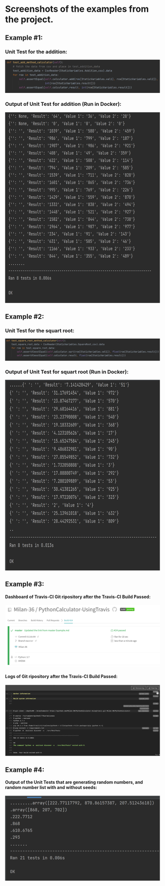 # Screenshots of the examples from the project.
## Example #1:
### Unit Test for the addition:
<img src="https://github.com/Milan-36/PythonCalculator-UsingTravis/blob/master/src/Screenshot/Add_method.png">

### Output of Unit Test for addition (Run in Docker):
<img src="https://github.com/Milan-36/PythonCalculator-UsingTravis/blob/master/src/Screenshot/Add_output.png" width="740" height="620">


## Example #2:
### Unit Test for the squart root:
<img src="https://github.com/Milan-36/PythonCalculator-UsingTravis/blob/master/src/Screenshot/sqrt_method.png">

### Output of Unit Test for squart root (Run in Docker):
<img src="https://github.com/Milan-36/PythonCalculator-UsingTravis/blob/master/src/Screenshot/sqrt_output.png" width="740" height="620">


## Example #3:
#### Dashboard of Travis-CI Git ripository after the Travis-CI Build Passed:
<img src="https://github.com/Milan-36/PythonCalculator-UsingTravis/blob/master/src/Screenshot/Travis-CI_Bulid_passed.png">

#### Logs of Git ripository after the Travis-CI Build Passed:
<img src="https://github.com/Milan-36/PythonCalculator-UsingTravis/blob/master/src/Screenshot/Logs_Travis-Ci_passed.png">


## Example #4:
#### Output of the Unit Tests that are generating random numbers, and random number list with and without seeds:
<img src="https://github.com/Milan-36/PythonCalculator-UsingTravis/blob/master/src/Screenshot/Random_Num_Output.png">
